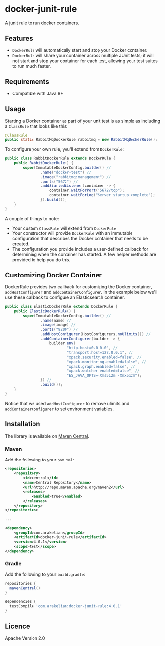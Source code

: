 # docker-junit-rule

A junit rule to run docker containers.

## Features

* `DockerRule` will automatically start and stop your Docker container.
* `DockerRule` will share your container across multiple JUnit tests; it will not start and stop your container
  for each test, allowing your test suites to run much faster.

## Requirements

* Compatible with Java 8+

## Usage

Starting a Docker container as part of your unit test is as simple as including a `ClassRule` that looks like this:

```java
@ClassRule
public static RabbitMqDockerRule rabbitmq = new RabbitMqDockerRule();
```

To configure your own rule, you'll extend from `DockerRule`:

```java
public class RabbitDockerRule extends DockerRule {
    public RabbitDockerRule() {
        super(ImmutableDockerConfig.builder() //
                .name("docker-test") //
                .image("rabbitmq:management") //
                .ports("5672") //
                .addStartedListener(container -> {
                    container.waitForPort("5672/tcp");
                    container.waitForLog("Server startup complete");
                }).build());
    }
}
```

A couple of things to note:
* Your custom `ClassRule` will extend from `DockerRule`
* Your constructor will provide `DockerRule` with an immutable configuration that describes the Docker container
  that needs to be created.
* The configuration you provide includes a user-defined callback for determining when the container has started. A few helper methods are
  provided to help you do this.


## Customizing Docker Container

DockerRule provides two callback for customizing the Docker container, `addHostConfigurer` and `addContainerConfigurer`.  In the
example below we'll use these callback to configure an Elasticsearch container.

```java
public class ElasticDockerRule extends DockerRule {
    public ElasticDockerRule() {
        super(ImmutableDockerConfig.builder() //
                .name(name) //
                .image(image) //
                .ports("9200") //
                .addHostConfigurer(HostConfigurers.noUlimits()) //
                .addContainerConfigurer(builder -> {
                    builder.env(
                            "http.host=0.0.0.0", //
                            "transport.host=127.0.0.1", //
                            "xpack.security.enabled=false", //
                            "xpack.monitoring.enabled=false", //
                            "xpack.graph.enabled=false", //
                            "xpack.watcher.enabled=false", //
                            "ES_JAVA_OPTS=-Xms512m -Xmx512m");
                }) //
                .build());
    }
}
```

Notice that we used `addHostConfigurer` to remove ulimits and `addContainerConfigurer` to set environment variables.


## Installation

The library is available on [Maven Central](https://search.maven.org/#search%7Cgav%7C1%7Cg%3A%22com.arakelian%22%20AND%20a%3A%22docker-junit-rule%22).

### Maven

Add the following to your `pom.xml`:

```xml
<repositories>
    <repository>
        <id>central</id>
        <name>Central Repository</name>
        <url>http://repo.maven.apache.org/maven2</url>
        <releases>
            <enabled>true</enabled>
        </releases>
    </repository>
</repositories>

...

<dependency>
    <groupId>com.arakelian</groupId>
    <artifactId>docker-junit-rule</artifactId>
    <version>4.0.1</version>
    <scope>test</scope>
</dependency>
```

### Gradle

Add the following to your `build.gradle`:

```groovy
repositories {
  mavenCentral()
}

dependencies {
  testCompile 'com.arakelian:docker-junit-rule:4.0.1'
}
```

## Licence

Apache Version 2.0
